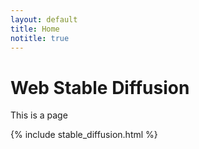 ```yaml
---
layout: default
title: Home
notitle: true
---
```


# Web Stable Diffusion


This is a page

{% include stable_diffusion.html %}

